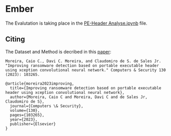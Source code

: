 # Ember
The Evalutation is taking place in the [PE-Header Analyse.ipynb](https://github.com/XSnelliusX/BA-Ransomware-Detection-Code/blob/main/PE-Header-Analyse/PE-Header-Analyse.ipynb) file.

## Citing

The Dataset and Method is decribed in this [paper](https://www.sciencedirect.com/science/article/pii/S016740482300175X):

```
Moreira, Caio C., Davi C. Moreira, and Claudomiro de S. de Sales Jr. "Improving ransomware detection based on portable executable header using xception convolutional neural network." Computers & Security 130 (2023): 103265.

@article{moreira2023improving,
  title={Improving ransomware detection based on portable executable header using xception convolutional neural network},
  author={Moreira, Caio C and Moreira, Davi C and de Sales Jr, Claudomiro de S},
  journal={Computers \& Security},
  volume={130},
  pages={103265},
  year={2023},
  publisher={Elsevier}
}
```
